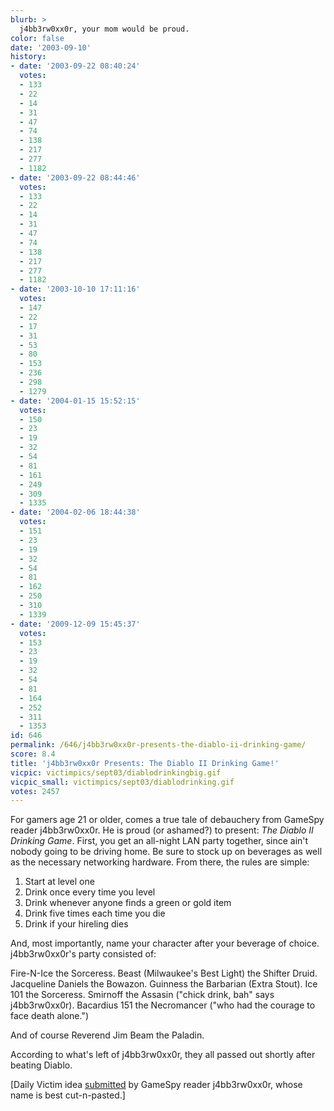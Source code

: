 ```yaml
---
blurb: >
  j4bb3rw0xx0r, your mom would be proud.
color: false
date: '2003-09-10'
history:
- date: '2003-09-22 08:40:24'
  votes:
  - 133
  - 22
  - 14
  - 31
  - 47
  - 74
  - 138
  - 217
  - 277
  - 1182
- date: '2003-09-22 08:44:46'
  votes:
  - 133
  - 22
  - 14
  - 31
  - 47
  - 74
  - 138
  - 217
  - 277
  - 1182
- date: '2003-10-10 17:11:16'
  votes:
  - 147
  - 22
  - 17
  - 31
  - 53
  - 80
  - 153
  - 236
  - 298
  - 1279
- date: '2004-01-15 15:52:15'
  votes:
  - 150
  - 23
  - 19
  - 32
  - 54
  - 81
  - 161
  - 249
  - 309
  - 1335
- date: '2004-02-06 18:44:38'
  votes:
  - 151
  - 23
  - 19
  - 32
  - 54
  - 81
  - 162
  - 250
  - 310
  - 1339
- date: '2009-12-09 15:45:37'
  votes:
  - 153
  - 23
  - 19
  - 32
  - 54
  - 81
  - 164
  - 252
  - 311
  - 1353
id: 646
permalink: /646/j4bb3rw0xx0r-presents-the-diablo-ii-drinking-game/
score: 8.4
title: 'j4bb3rw0xx0r Presents: The Diablo II Drinking Game!'
vicpic: victimpics/sept03/diablodrinkingbig.gif
vicpic_small: victimpics/sept03/diablodrinking.gif
votes: 2457
---
```


For gamers age 21 or older, comes a true tale of debauchery from GameSpy
reader j4bb3rw0xx0r. He is proud (or ashamed?) to present: *The Diablo
II Drinking Game*. First, you get an all-night LAN party together, since
ain't nobody going to be driving home. Be sure to stock up on beverages
as well as the necessary networking hardware. From there, the rules are
simple:

1. Start at level one  
 2. Drink once every time you level  
 3. Drink whenever anyone finds a green or gold item  
 4. Drink five times each time you die  
 5. Drink if your hireling dies

And, most importantly, name your character after your beverage of
choice. j4bb3rw0xx0r's party consisted of:

Fire-N-Ice the Sorceress. Beast (Milwaukee's Best Light) the Shifter
Druid. Jacqueline Daniels the Bowazon. Guinness the Barbarian (Extra
Stout). Ice 101 the Sorceress. Smirnoff the Assasin ("chick drink, bah"
says j4bb3rw0xx0r). Bacardius 151 the Necromancer ("who had the courage
to face death alone.")

And of course Reverend Jim Beam the Paladin.

According to what's left of j4bb3rw0xx0r, they all passed out shortly
after beating Diablo.

\[Daily Victim idea
[submitted](http://web.archive.org/web/20030910000000/http://feedback.gamespy.com/)
by GameSpy reader j4bb3rw0xx0r, whose name is best cut-n-pasted.\]